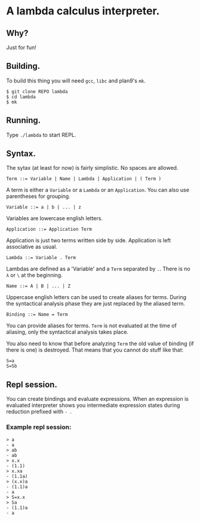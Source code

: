 # A lambda calculus interpreter.

## Why?

Just for fun!

## Building.

To build this thing you will need `gcc`, `libc` and plan9's `mk`.

```
$ git clone REPO lambda
$ cd lambda
$ mk
```

## Running.

Type `./lambda` to start REPL.

## Syntax.

The sytax (at least for now) is fairly simplistic. No spaces are allowed.

`Term ::= Variable | Name | Lambda | Application | ( Term )`

A term is either a `Variable` or a `Lambda` or an `Application`.
You can also use parentheses for grouping.

`Variable ::= a | b | ... | z`

Variables are lowercase english letters.

`Application ::= Application Term`

Application is just two terms written side by side.
Application is left associative as usual.

`Lambda ::= Variable . Term`

Lambdas are defined as a 'Variable' and a `Term` separated by `.`.
There is no `λ` or `\` at the beginning.

`Name ::= A | B | ... | Z`

Uppercase english letters can be used to create aliases for terms.
During the syntactical analysis phase they are just replaced
by the aliased term.

`Binding ::= Name = Term`

You can provide aliases for terms.
`Term` is not evaluated at the time of aliasing, only the syntactical analysis takes place.

You also need to know that before analyzing `Term` the old value of binding (if there is one) is destroyed.
That means that you cannot do stuff like that:
```
S=a
S=Sb
```

## Repl session.

You can create bindings and evaluate expressions.
When an expression is evaluated interpreter shows you
intermediate expression states during reduction prefixed with `- `.

### Example repl session:

```
> a
- a
> ab
- ab
> x.x
- (1.1)
> x.xa
- (1.1a)
> (x.x)a
- (1.1)a
- a
> S=x.x
> Sa
- (1.1)a
- a
```
